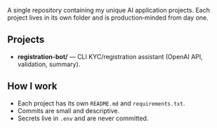 A single repository containing my unique AI application projects.
Each project lives in its own folder and is production‑minded from day one.

## Projects
- **registration-bot/** — CLI KYC/registration assistant (OpenAI API, validation, summary).

## How I work
- Each project has its own `README.md` and `requirements.txt`.
- Commits are small and descriptive.
- Secrets live in `.env` and are never committed.
